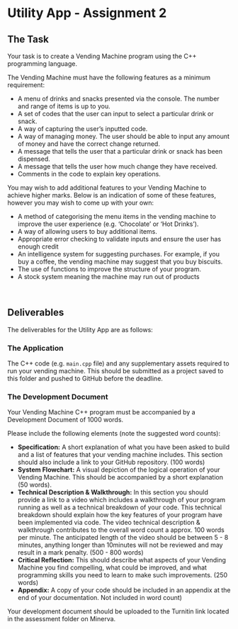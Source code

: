 # Utility App - Assignment 2

## The Task

Your task is to create a Vending Machine program using the C++ programming language.

The Vending Machine must have the following features as a minimum requirement:

* A menu of drinks and snacks presented via the console. The number and range of items is up to you.
* A set of codes that the user can input to select a particular drink or snack.
* A way of capturing the user’s inputted code.
* A way of managing money. The user should be able to input any amount of money and have the correct change returned.
* A message that tells the user that a particular drink or snack has been dispensed.
* A message that tells the user how much change they have received.
* Comments in the code to explain key operations.

You may wish to add additional features to your Vending Machine to achieve higher marks. Below is an indication of some of these features, however you may wish to come up with your own:

* A method of categorising the menu items in the vending machine to improve the user experience (e.g. ‘Chocolate’ or ‘Hot Drinks’).
* A way of allowing users to buy additional items.
* Appropriate error checking to validate inputs and ensure the user has enough credit
* An intelligence system for suggesting purchases. For example, if you buy a coffee, the vending machine may suggest that you buy biscuits.
* The use of functions to improve the structure of your program.
* A stock system meaning the machine may run out of products

&nbsp;
&nbsp;

## Deliverables

The deliverables for the Utility App are as follows:

### The Application

The C++ code (e.g. ```main.cpp``` file) and any supplementary assets required to run your vending machine. This should be submitted as a project saved to this folder and pushed to GitHub before the deadline.

### The Development Document

Your Vending Machine C++ program must be accompanied by a Development Document of 1000 words. 

Please include the following elements (note the suggested word counts):

* **Specification:** A short explanation of what you have been asked to build and a list of features that your vending machine includes. This section should also include a link to your GitHub repository. (100 words)
* **System Flowchart:** A visual depiction of the logical operation of your Vending Machine. This should be accompanied by a short explanation (50 words).
* **Technical Description & Walkthrough:** In this section you should provide a link to a video which includes a walkthrough of your program running as well as a technical breakdown of your code. This technical breakdown should explain how the key features of your program have been implemented via code. The video technical description & walkthrough contributes to the overall word count a approx. 100 words per minute. The anticipated length of the video should be between 5 - 8 minutes, anything longer than 10minutes will not be reviewed and may result in a mark penalty. (500 - 800 words)
* **Critical Reflection:** This should describe what aspects of your Vending Machine you find compelling, what could be improved, and what programming skills you need to learn to make such improvements. (250 words)
* **Appendix:** A copy of your code should be included in an appendix at the end of your documentation. Not included in word count)

Your development document should be uploaded to the Turnitin link located in the assessment folder on Minerva.